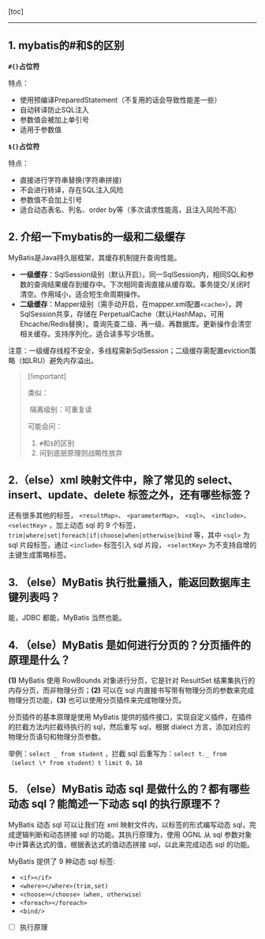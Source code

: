 [toc]

---

## 1. mybatis的#和$的区别

**`#{}`占位符**

特点：

- 使用预编译PreparedStatement（不复用的话会导致性能差一些）
- 自动转译防止SQL注入
- 参数值会被加上单引号
- 适用于参数值

**`${}`占位符**

特点：

- 直接进行字符串替换(字符串拼接)
- 不会进行转译，存在SQL注入风险
- 参数值不会加上引号
- 适合动态表名、列名、order by等（多次请求性能高，且注入风险不高）



## 2. 介绍一下mybatis的一级和二级缓存

MyBatis是Java持久层框架，其缓存机制提升查询性能。

- **一级缓存**：SqlSession级别（默认开启）。同一SqlSession内，相同SQL和参数的查询结果缓存到缓存中。下次相同查询直接从缓存取。事务提交/关闭时清空。作用域小，适合短生命周期操作。
- **二级缓存**：Mapper级别（需手动开启，在mapper.xml配置`<cache>`）。跨SqlSession共享，存储在 PerpetualCache（默认HashMap，可用Ehcache/Redis替换）。查询先查二级、再一级、再数据库。更新操作会清空相关缓存。支持序列化，适合读多写少场景。

注意：一级缓存线程不安全，多线程需新SqlSession；二级缓存需配置eviction策略（如LRU）避免内存溢出。

>  [!important] 
>
>  类似：
>
>  ​	隔离级别：可重复读
>
>  可能会问：
>
>  1. `#`和`$`的区别
>  2. 问到底层原理则战略性放弃



## 2.（else）xml 映射文件中，除了常见的 select、insert、update、delete 标签之外，还有哪些标签？

还有很多其他的标签， `<resultMap>`、 `<parameterMap>`、 `<sql>`、 `<include>`、 `<selectKey>` ，加上动态 sql 的 9 个标签， `trim|where|set|foreach|if|choose|when|otherwise|bind` 等，其中 `<sql>` 为 sql 片段标签，通过 `<include>` 标签引入 sql 片段， `<selectKey>` 为不支持自增的主键生成策略标签。



## 3. （else）MyBatis 执行批量插入，能返回数据库主键列表吗？

能，JDBC 都能，MyBatis 当然也能。



## 4. （else）MyBatis 是如何进行分页的？分页插件的原理是什么？

**(1)** MyBatis 使用 RowBounds 对象进行分页，它是针对 ResultSet 结果集执行的内存分页，而非物理分页；**(2)** 可以在 sql 内直接书写带有物理分页的参数来完成物理分页功能，**(3)** 也可以使用分页插件来完成物理分页。

分页插件的基本原理是使用 MyBatis 提供的插件接口，实现自定义插件，在插件的拦截方法内拦截待执行的 sql，然后重写 sql，根据 dialect 方言，添加对应的物理分页语句和物理分页参数。

举例：`select _ from student` ，拦截 sql 后重写为：`select t._ from （select \* from student）t limit 0，10`



## 5. （else）MyBatis 动态 sql 是做什么的？都有哪些动态 sql？能简述一下动态 sql 的执行原理不？

MyBatis 动态 sql 可以让我们在 xml 映射文件内，以标签的形式编写动态 sql，完成逻辑判断和动态拼接 sql 的功能。其执行原理为，使用 OGNL 从 sql 参数对象中计算表达式的值，根据表达式的值动态拼接 sql，以此来完成动态 sql 的功能。

MyBatis 提供了 9 种动态 sql 标签:

- `<if></if>`
- `<where></where>(trim,set)`
- `<choose></choose>（when, otherwise）`
- `<foreach></foreach>`
- `<bind/>`

- [ ] 执行原理


